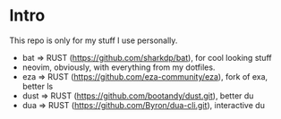 # Intro

This repo is only for my stuff I use personally.

- bat => RUST (https://github.com/sharkdp/bat), for cool looking stuff
- neovim, obviously, with everything from my dotfiles.
- eza => RUST (https://github.com/eza-community/eza), fork of exa, better ls
- dust => RUST (https://github.com/bootandy/dust.git), better du
- dua => RUST (https://github.com/Byron/dua-cli.git), interactive du
